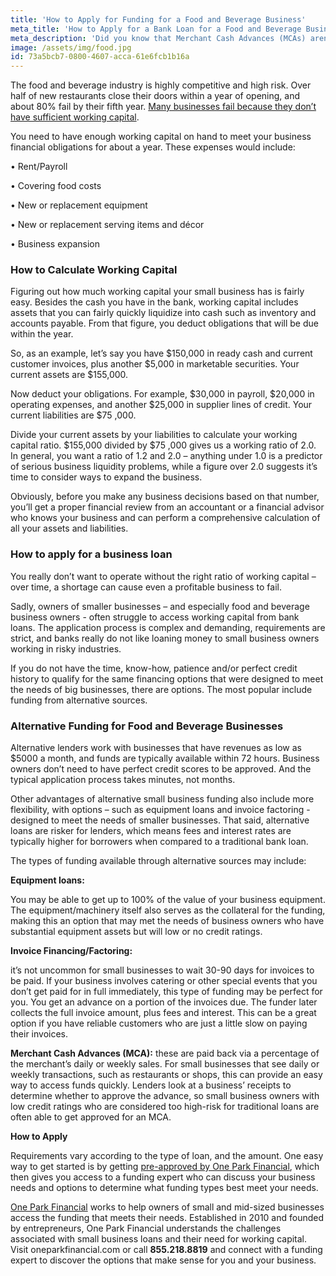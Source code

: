 ```yaml
---
title: 'How to Apply for Funding for a Food and Beverage Business'
meta_title: 'How to Apply for a Bank Loan for a Food and Beverage Business'
meta_description: 'Did you know that Merchant Cash Advances (MCAs) aren’t just for merchants? If you run a restaurant, a food truck or another type of food and beverage business, MCA funding may be the best way for you to easily access the funding you need to meet your financial obligations and/or grow your business.'
image: /assets/img/food.jpg
id: 73a5bcb7-0800-4607-acca-61e6fcb1b16a
---
```

The food and beverage industry is highly competitive and high risk. Over half of new restaurants close their doors within a year of opening, and about 80% fail by their fifth year. [Many businesses fail because they don’t have sufficient working capital](https://www.oneparkfinancial.com/blog/dont-wait-need-cash-apply-capital). 

You need to have enough working capital on hand to meet your business financial obligations for about a year. These expenses would include:

•	Rent/Payroll

•	Covering food costs

•	New or replacement equipment

•	New or replacement serving items and décor 

•	Business expansion

### How to Calculate Working Capital

Figuring out how much working capital your small business has is fairly easy. Besides the cash you have in the bank, working capital includes assets that you can fairly quickly liquidize into cash such as inventory and accounts payable. From that figure, you deduct obligations that will be due within the year.  

So, as an example, let’s say you have $150,000 in ready cash and current customer invoices, plus another $5,000 in marketable securities. Your current assets are $155,000.

Now deduct your obligations. For example, $30,000 in payroll, $20,000 in operating expenses, and another $25,000 in supplier lines of credit. Your current liabilities are $75 ,000. 

Divide your current assets by your liabilities to calculate your working capital ratio. $155,000 divided by  $75 ,000 gives us a working ratio of 2.0. In general, you want a ratio of 1.2 and 2.0 – anything under 1.0 is a predictor of serious business liquidity problems, while a figure over 2.0 suggests it’s time to consider ways to expand the business.  

Obviously, before you make any business decisions based on that number, you’ll get a proper financial review from an accountant or a financial advisor who knows your business and can perform a comprehensive calculation of all your assets and liabilities.

### How to apply for a business loan

You really don’t want to operate without the right ratio of working capital – over time, a shortage can cause even a profitable business to fail. 

Sadly, owners of smaller businesses – and especially food and beverage business owners - often struggle to access working capital from bank loans. The application process is complex and demanding, requirements are strict, and banks really do not like loaning money to small business owners working in risky industries. 

If you do not have the time, know-how, patience and/or perfect credit history to qualify for the same financing options that were designed to meet the needs of big businesses, there are options. The most popular include funding from alternative sources.

### Alternative Funding for Food and Beverage Businesses

Alternative lenders work with businesses that have revenues as low as $5000 a month, and funds are typically available within 72 hours. Business owners don’t need to have perfect credit scores to be approved. And the typical application process takes minutes, not months. 

Other advantages of alternative small business funding also include more flexibility, with options – such as equipment loans and invoice factoring - designed to meet the needs of smaller businesses. That said, alternative loans are risker for lenders, which means fees and interest rates are typically higher for borrowers when compared to a traditional bank loan. 

The types of funding available through alternative sources may include:

**Equipment loans:** 

 You may be able to get up to 100% of the value of your business equipment.   The equipment/machinery itself also serves as the collateral for the funding, making this an option that may met the needs of business owners who have substantial equipment assets but will low or no credit ratings.
 
**Invoice Financing/Factoring:**

it’s not uncommon for small businesses to wait 30-90 days for invoices to be paid. If your business involves catering or other special events that you don’t get paid for in full immediately, this type of funding may be perfect for you. You get an advance on a portion of the invoices due. The funder later collects the full invoice amount, plus fees and interest. This can be a great option if you have reliable customers who are just a little slow on paying their invoices.

**Merchant Cash Advances (MCA):**
these are paid back via a percentage of the merchant’s daily or weekly sales. For small businesses that see daily or weekly transactions, such as restaurants or shops, this can provide an easy way to access funds quickly. Lenders look at a business’ receipts to determine whether to approve the advance, so small business owners with low credit ratings who are considered too high-risk for traditional loans are often able to get approved for an MCA. 

**How to Apply**

Requirements vary according to the type of loan, and the amount. One easy way to get started is by getting [pre-approved by One Park Financial](https://www.oneparkfinancial.com/pre-qualification), which then gives you access to a funding expert who can discuss your business needs and options to determine what funding types best meet your needs.

[One Park Financial](https://www.oneparkfinancial.com/) works to help owners of small and mid-sized businesses access the funding that meets their needs. Established in 2010 and founded by entrepreneurs, One Park Financial understands the challenges associated with small business loans and their need for working capital. Visit oneparkfinancial.com or call **855.218.8819** and connect with a funding expert to discover the options that make sense for you and your business.